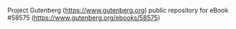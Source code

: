 Project Gutenberg (https://www.gutenberg.org) public repository for
eBook #58575 (https://www.gutenberg.org/ebooks/58575)
